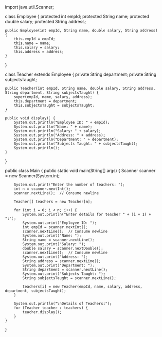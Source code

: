import java.util.Scanner;

class Employee {
    protected int empId;
    protected String name;
    protected double salary;
    protected String address;

    public Employee(int empId, String name, double salary, String address) {
        this.empId = empId;
        this.name = name;
        this.salary = salary;
        this.address = address;
    }
}

class Teacher extends Employee {
    private String department;
    private String subjectsTaught;

    public Teacher(int empId, String name, double salary, String address, String department, String subjectsTaught) {
        super(empId, name, salary, address);
        this.department = department;
        this.subjectsTaught = subjectsTaught;
    }

    public void display() {
        System.out.println("Employee ID: " + empId);
        System.out.println("Name: " + name);
        System.out.println("Salary: " + salary);
        System.out.println("Address: " + address);
        System.out.println("Department: " + department);
        System.out.println("Subjects Taught: " + subjectsTaught);
        System.out.println();
    }
}

public class Main {
    public static void main(String[] args) {
        Scanner scanner = new Scanner(System.in);

        System.out.print("Enter the number of teachers: ");
        int n = scanner.nextInt();
        scanner.nextLine();  // Consume newline

        Teacher[] teachers = new Teacher[n];

        for (int i = 0; i < n; i++) {
            System.out.println("Enter details for teacher " + (i + 1) + ":");
            System.out.print("Employee ID: ");
            int empId = scanner.nextInt();
            scanner.nextLine();  // Consume newline
            System.out.print("Name: ");
            String name = scanner.nextLine();
            System.out.print("Salary: ");
            double salary = scanner.nextDouble();
            scanner.nextLine();  // Consume newline
            System.out.print("Address: ");
            String address = scanner.nextLine();
            System.out.print("Department: ");
            String department = scanner.nextLine();
            System.out.print("Subjects Taught: ");
            String subjectsTaught = scanner.nextLine();

            teachers[i] = new Teacher(empId, name, salary, address, department, subjectsTaught);
        }

        System.out.println("\nDetails of Teachers:");
        for (Teacher teacher : teachers) {
            teacher.display();
        }
    }
}
